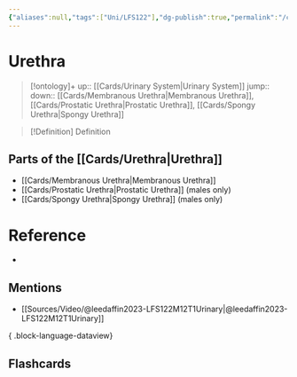 ```yaml
---
{"aliases":null,"tags":["Uni/LFS122"],"dg-publish":true,"permalink":"/cards/urethra/","dgPassFrontmatter":true}
---
```


# Urethra

> [!ontology]+
> up:: [[Cards/Urinary System\|Urinary System]]
> jump:: 
> down:: [[Cards/Membranous Urethra\|Membranous Urethra]], [[Cards/Prostatic Urethra\|Prostatic Urethra]], [[Cards/Spongy Urethra\|Spongy Urethra]]

> [!Definition] Definition
> 

## Parts of the [[Cards/Urethra\|Urethra]]
- [[Cards/Membranous Urethra\|Membranous Urethra]]
- [[Cards/Prostatic Urethra\|Prostatic Urethra]] (males only)
- [[Cards/Spongy Urethra\|Spongy Urethra]] (males only)

# Reference
- 

## Mentions
- [[Sources/Video/@leedaffin2023-LFS122M12T1Urinary\|@leedaffin2023-LFS122M12T1Urinary]]

{ .block-language-dataview}

## Flashcards
